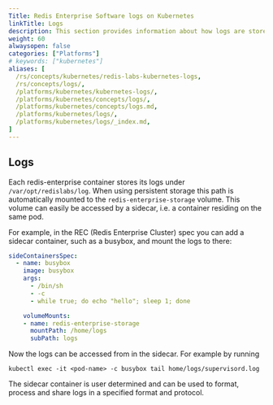 ```yaml
---
Title: Redis Enterprise Software logs on Kubernetes
linkTitle: Logs
description: This section provides information about how logs are stored and accessed.
weight: 60
alwaysopen: false
categories: ["Platforms"]
# keywords: ["kubernetes"]
aliases: [
  /rs/concepts/kubernetes/redis-labs-kubernetes-logs,
  /rs/concepts/logs/,
  /platforms/kubernetes/kubernetes-logs/,
  /platforms/kubernetes/concepts/logs/,
  /platforms/kubernetes/concepts/logs.md,
  /platforms/kubernetes/logs/,
  /platforms/kubernetes/logs/_index.md,
]
---
```


## Logs

Each redis-enterprise container stores its logs under `/var/opt/redislabs/log`.
When using persistent storage this path is automatically mounted to the
`redis-enterprise-storage` volume.
This volume can easily be accessed by a sidecar, i.e. a container residing on the same pod.

For example, in the REC (Redis Enterprise Cluster) spec you can add a sidecar container, such as a busybox, and mount the logs to there:

```yaml
sideContainersSpec:
  - name: busybox
    image: busybox
    args:
      - /bin/sh
      - -c
      - while true; do echo "hello"; sleep 1; done

    volumeMounts:
    - name: redis-enterprise-storage
      mountPath: /home/logs
      subPath: logs
```

Now the logs can be accessed from in the sidecar. For example by running

```kubectl exec -it <pod-name> -c busybox tail home/logs/supervisord.log```

The sidecar container is user determined and can be used to format, process and share logs in a specified format and protocol.
